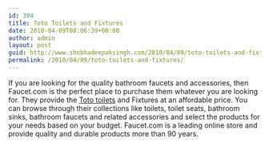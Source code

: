 ```yaml
---
id: 394
title: Toto Toilets and Fixtures
date: 2010-04-09T08:06:39+00:00
author: admin
layout: post
guid: http://www.shobhadeepaksingh.com/2010/04/09/toto-toilets-and-fixtures/
permalink: /2010/04/09/toto-toilets-and-fixtures/
---
```

If you are looking for the quality bathroom faucets and accessories, then Faucet.com is the perfect place to purchase them whatever you are looking for. They provide the [Toto toilets](http://www.faucet.com/brand/Toto) and Fixtures at an affordable price. You can browse through their collections like toilets, toilet seats, bathroom sinks, bathroom faucets and related accessories and select the products for your needs based on your budget. Faucet.com is a leading online store and provide quality and durable products more than 90 years.<font face="sans-serif"></font>